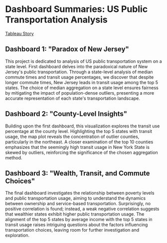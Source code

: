# Dashboard Summaries: US Public Transportation Analysis

[Tableau Story](https://public.tableau.com/views/UScensusvizfinalproject/Publictransportationvizproject?:language=en-US&publish=yes&:display_count=n&:origin=viz_share_link)

## Dashboard 1: "Paradox of New Jersey"

This project is dedicated to analysis of US public transportation system on a state level. First dashboard delves into the paradoxical nature of New Jersey's public transportation. Through a state-level analysis of median commute times and transit usage percentages, we discover that despite longer commute times, New Jersey leads in transit usage among the top 5 states. The choice of median aggregation on a state level ensures fairness by mitigating the impact of population-dense outliers, presenting a more accurate representation of each state's transportation landscape.

## Dashboard 2: "County-Level Insights"

Building upon the first dashboard, this visualization explores the transit use percentage at the county level. Highlighting the top 5 states with transit usage, the map plot reveals the concentration of outlier counties, particularly in the northeast. A closer examination of the top 10 counties emphasizes that the seemingly high transit usage in New York State is skewed by outliers, reinforcing the significance of the chosen aggregation method.

## Dashboard 3: "Wealth, Transit, and Commute Choices"

The final dashboard investigates the relationship between poverty levels and public transportation usage, aiming to understand the dynamics between ownership and service-based transportation. Surprisingly, no positive correlation is found; instead, a weak negative correlation suggests that wealthier states exhibit higher public transportation usage. The alignment of the top 5 states by average income with the top 5 states in transit usage raises intriguing questions about the factors influencing transportation choices, leaving room for further investigation and exploration.
